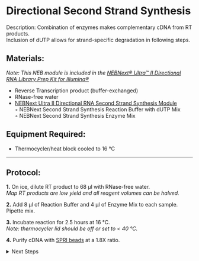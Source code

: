 Directional Second Strand Synthesis
================================================================================
Description: Combination of enzymes makes complementary cDNA from RT products.<br/>Inclusion of dUTP allows for strand-specific degradation in following steps.

Materials:
--------------------------------------------------------------------------------
_Note: This NEB module is included in the [NEBNext® Ultra™ II Directional RNA Library Prep Kit for Illumina®](https://www.neb.com/products/e7760-nebnext-ultra-ii-directional-rna-library-prep-kit-for-illumina#Product%20Information)_
  * Reverse Transcription product (buffer-exchanged)
  * RNase-free water
  * [NEBNext Ultra II Directional RNA Second Strand Synthesis Module](https://www.neb.com/products/e7550-nebnext-ultra-directional-rna-second-strand-synthesis-module#Product%20Information)  
    ◦ NEBNext Second Strand Synthesis Reaction Buffer with dUTP Mix  
    ◦ NEBNext Second Strand Synthesis Enzyme Mix  

Equipment Required:
--------------------------------------------------------------------------------
  * Thermocycler/heat block cooled to 16 °C
  
___
Protocol:
--------------------------------------------------------------------------------
**1.** On ice, dilute RT product to 68 µl with RNase-free water.<br/>
_Map RT products are low yield and all reagent volumes can be halved._

**2.** Add 8 µl of Reaction Buffer and 4 µl of Enzyme Mix to each sample.<br/>
Pipette mix.
 
**3.** Incubate reaction for 2.5 hours at 16 °C.<br/>
_Note: thermocycler lid should be off or set to < 40 °C._

**4.** Purify cDNA with [SPRI beads](./SPRI-beads.md) at a 1.8X ratio.

  
<!-- The text below creates dropdown lists for links to next steps or hyperlinks -->

<details>
  <summary>Next Steps</summary>
  
</p> <a href="./End-Prep-Ligation-USER.md">
End prep, adaptor ligation, and USER treatment</a>

</details>
